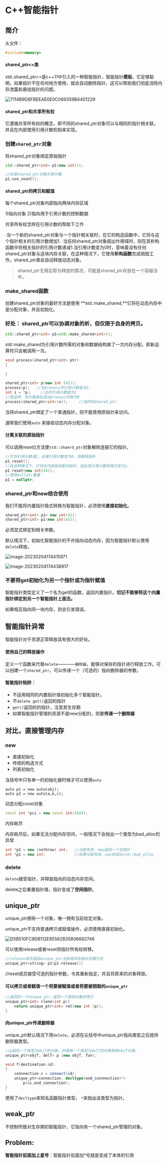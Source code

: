 # C++智能指针

## 简介

头文件： 

```c++
#include<memory>
```



#### shared_ptr<>类

std::shared_ptr<>是c++11中引入的一种智能指针，智能指针**模板**，它足够聪明，如果指针不在任何地方使用，就会自动删除指针。这可以帮助我们彻底消除内存泄露和悬挂指针的问题。

![7114B9D8FBEEAE0E0C069359B4401229](c++智能指针.assets/7114B9D8FBEEAE0E0C069359B4401229.png)

#### shared_ptr和共享所有权

它遵循共享所有权的概念，即不同的shared_ptr对象可以与相同的指针相关联，并且在内部使用引用计数机制来实现。

### 创建```shared_ptr```对象

将shared_ptr对象绑定原始指针

```cpp
std::shared_ptr<int> p1(new int());

//检查shared_ptr对象引用计数
p1.use_count();
```

#### shared_ptr的拷贝和赋值

每个shared_ptr对象内部指向两块内存区域

1)指向对象
2)指向用于引用计数的控制数据

共享所有权怎样在引用计数的帮助下工作

·当一个新的shared_ptr对象与一个指针相关联时，在它的构造函数中，它将与这个指针相关的引用计数增加1.
·当任何shared_ptr对象超出作用域时，则在其析构函数中将相关指针的引用计数递减1.当引用计数变为0时，意味着没有任何shared_ptr对象与这块内存关联，在这种情况下，它使用**析构函数**完成销毁工作。shared_ptr类会自动释放动态对象。

> shared_ptr无用后耶为释放的情况，可能是shared_ptr存放在一个容器当中。

### make_shared函数

创建shared_ptr对象的最好方法是使用 **std::make_shared,**它将在动态内存中是分配对象，并且初始化。

### 好处： shared_ptr可以协调对象的析，但仅限于自身的拷贝。

```cpp
std::shared_ptr<int> p1=std::make_shared<int>();
```

std::make_shared为引用计数所需的对象和数据结构做了一次内存分配，即新运算符只会被调用一次。

```cpp
void process(shared_ptr<int> ptr)
{
    
}

shared_ptr<int> p(new int (42));
process(p);   //在process中引用计数值为2.
int i = *p；    //此时引用计数值为1
//若这样，则计数值在退出process时就为0
process(shared_ptr<int>(x));     //临时的shared_ptr
```

当将shared_ptr绑定了一个普通指针，则不能使用原指针来访问。

通常我们使用`auto` 来接收动态内存分配对象。

#### 分离关联的原始指针

可以调用reset()方法使```std::shaerd_ptr```对象解除连接它的指针。

```cpp
//它将引用计数减1，如果引用计数变为0，则删除指针.
p1.reset();
//在这种情况下，它将在内部指向新的指针，因此其引用计数将再次变为1。
p1.reset(new int(34));
//使用nullptr重置
p1 = nullptr;
```

### shared_ptr和new结合使用

我们不能将内置指针隐式转换为智能指针，必须使用**直接初始化**。

```cpp
shared_ptr<int> p2= new int(42);
shared_ptr<int> p1(new int(42));
```

必须显式绑定到相关参数。

默认情况下，初始化智能指针的不许指向动态内存，因为智能指针默认使用```delete```释放。

![image-20230204174415971](c++智能指针.assets/image-20230204174415971.png)

![image-20230204174438917](c++智能指针.assets/image-20230204174438917.png)

### 不要将get初始化为另一个指针或为指针赋值

智能指针类型定义了一个名为get的函数，返回内置指针。**切记不能够将这个内置指针绑定到另一个智能指针上面去。**

如果相互指向同一块内存，则会引发错误。





## 智能指针异常

智能指针对于资源正常释放具有很大的好处。

#### 使用自己的释放操作

定义一个函数来代替```delete```————```删除器```，能够对保存的指针进行释放工作。可以创建一个```shared_ptr```，可以传递一个（可选的）指向删除器的参数。

#### 智能指针陷阱：

* 不适用相同的内置指针值初始化多个智能指针。
* 不```delete get()```返回的指针
* ```get()```返回的的指针，注意其生存期
* 如果智能指针管理的资源不是new分配的，则要**传递一个删除器**



## 对比，直接管理内存

### new

* 直接初始化         
* 传统的构造方式
* 列表初始化

当括号中只有单一的初始化器时候才可以使用```auto```

```coo
auto p1 = new auto(obj);
auto p2 = new auto(a,b,c);
```

动态分配const对象

```cpp
const int *pci = new const int(1024);
```

内存耗尽

内存耗尽后，如果无法分配内存空间，一般情况下会抛出一个类型为bad_alloc的异常

```cpp
int *p2 = new (nothrow) int;   //分配失败，new返回一个空指针
int *p1 = new int;             //如果分配失败，new会抛出std::bad_alloc
```

### delete

```delete```接受指针，并释放指向的动态内存空间。

delete之后重置指针值，指针变成了**空闲指针**。



## unique_ptr

unique_ptr拥有一个对象，唯一拥有当前给定对象。

unique_ptr不支持普通拷贝或赋值操作，必须使用直接初始化。

![D5B510FC9DB112E85562B35806662746](c++智能指针.assets/D5B510FC9DB112E85562B35806662746.png)

可以使用release或者reset将指针所有权转移。

```cpp
//release成员返回unique_ptr当前保存到指针并置为空
unique_ptr<string> p2(p1.release())
```

//reset成员接受可选的指针参数，令其重新指定，并且将原来的对象释放。

#### 可以拷贝或者赋值一个将要被赋值或者将要被销毁的```unique_ptr```

```cpp
//返回的一个unique_ptr,返回一个局部对象的拷贝
unique_ptr<int> clone(int p){
    return unique_ptr<int> ret(new int (p));
}
```

#### 向unique_ptr传递删除器

unique_ptr默认情况下用```delete```，必须在尖括号中unique_ptr指向类型之后提供删除器类型。

```cpp
//p指向一个类型为objT的对象，并使用一个类型为delT的对象释放objT对象。
unique_ptr<objT, delT> p (new objT, fun);

void f(destination &d)
{
    connnection c = connect(&d);
    unique_ptr<connection, decltype(end_connnection)*>
        p(&c,end_connection);
}
```

使用了```decltype```来知名函数指针类型，  ```*```来指出该类型为指针。

## weak_ptr

不控制所致对生存期的智能指针，它指向有一个shared_ptr管理的对象。



## Problem:

**智能指针前面加上星号**：智能指针前面加*号就是变成了本体的引用
